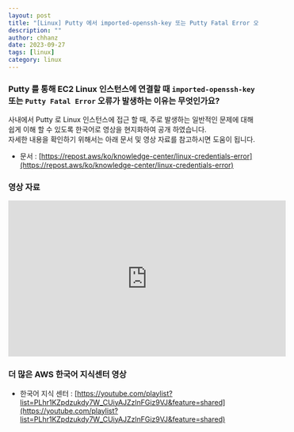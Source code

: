 ```yaml
---
layout: post
title: "[Linux] Putty 에서 imported-openssh-key 또는 Putty Fatal Error 오류가 발생하는 경우" 
description: ""
author: chhanz
date: 2023-09-27
tags: [linux]
category: linux
---
```


### Putty 를 통해 EC2 Linux 인스턴스에 연결할 때 `imported-openssh-key` 또는 `Putty Fatal Error` 오류가 발생하는 이유는 무엇인가요?
사내에서 Putty 로 Linux 인스턴스에 접근 할 때, 주로 발생하는 일반적인 문제에 대해 쉽게 이해 할 수 있도록 한국어로 영상을 현지화하여 공개 하였습니다.   
자세한 내용을 확인하기 위해서는 아래 문서 및 영상 자료를 참고하시면 도움이 됩니다.   
   
* 문서 : [https://repost.aws/ko/knowledge-center/linux-credentials-error](https://repost.aws/ko/knowledge-center/linux-credentials-error)   
   
   
   
### 영상 자료
    
<center><iframe width="560" height="315" src="https://www.youtube.com/embed/cyBpRUtqiFs?si=JzQNkE2_Z-qUHqJX" title="YouTube video player" frameborder="0" allow="accelerometer; autoplay; clipboard-write; encrypted-media; gyroscope; picture-in-picture; web-share" allowfullscreen></iframe></center>
   
### 더 많은 AWS 한국어 지식센터 영상
* 한국어 지식 센터 : [https://youtube.com/playlist?list=PLhr1KZpdzukdy7W_CUiyAJZzlnFGiz9VJ&feature=shared](https://youtube.com/playlist?list=PLhr1KZpdzukdy7W_CUiyAJZzlnFGiz9VJ&feature=shared)   
